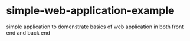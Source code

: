 # simple-web-application-example
simple application to domenstrate basics of web application in both front end and back end
